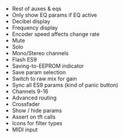 - Rest of auxes & eqs
- Only show EQ params if EQ active
- Decibel display
- Frequency display
- Encoder speed affects change rate
- Mute
- Solo
- Mono/Stereo channels
- Flash ES9
- Saving-to-EEPROM indicator
- Save param selection
- Switch to raw mix for gain
- Sync all ES9 params (kind of panic button)
- Channels 9-16
- Advanced routing
- Crossfader
- Show / hide params
- Assert on tft calls
- Icons for filter types
- MIDI input
